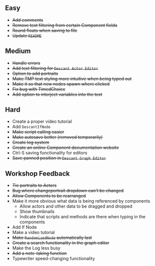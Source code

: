 ## Easy

- ~~Add comments~~
- ~~Remove text filtering from certain Component fields~~
- ~~Round floats when saving to file~~
- ~~Update `README`~~



## Medium

- ~~Handle errors~~
- ~~Add text filtering for `Descant Actor Editor`~~
- ~~Option to add portraits~~
- ~~Make TMP text styling more intuitive when being typed out~~
- ~~Make it so that new nodes spawn where clicked~~
- ~~Fix bug with TimedChoice~~
- ~~Add option to interject variables into the text~~



## Hard

- Create a proper video tutorial
- Add `DescantIfNode`
- ~~Make script calling easier~~
- ~~Make autosave better (removed temporarily)~~
- ~~Create log system~~
- ~~Create an online Component documentation website~~
- Ctrl-S saving functionality for editors
- ~~Save panned position in `Descant Graph Editor`~~



## Workshop Feedback
- ~~Tie portraits to Actors~~
- ~~Bug where changeportrait dropdown can't be changed~~
- ~~Allow Components to be rearranged~~
- Make it more obvious what data is being referenced by components
  - Allow actors and other data to be dragged and dropped
  - Show thumbnails
  - Indicate that scripts and methods are there when typing in the components
- Add If Node
- Make a video tutorial
- ~~Make `RandomizedNode` automatically last~~
- ~~Create a search functionality in the graph editor~~
- Make the Log less busy
- ~~Add a note-taking function~~
- Typewriter speed-changing functionality